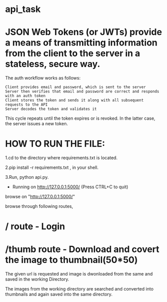 # api_task

# JSON Web Tokens (or JWTs) provide a means of transmitting information from the client to the server in a stateless, secure way.

The auth workflow works as follows:

    Client provides email and password, which is sent to the server
    Server then verifies that email and password are correct and responds with an auth token
    Client stores the token and sends it along with all subsequent requests to the API
    Server decodes the token and validates it
This cycle repeats until the token expires or is revoked. In the latter case, the server issues a new token.

# HOW TO RUN THE FILE:

1.cd to the directory where requirements.txt is located.

2.pip install -r requirements.txt , in your shell.

3.Run, python api.py.

* Running on http://127.0.0.1:5000/ (Press CTRL+C to quit)

browse on "http://127.0.0.1:5000/"

browse through following routes,

# / route - Login
# /thumb route - Download and covert the image to thumbnail(50*50)



The given url is requested and image is dwonloaded from the same and saved in the working Directory.


The images from the working directory are searched and converted into thumbnails and again saved into the same directory.
